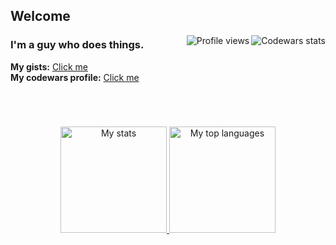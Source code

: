 ## Welcome
<p>
  <a target="_blank" href="https://github.com/r4v10l1">
    <img align="right" src="https://www.codewars.com/users/r4v10l1/badges/small" alt="Codewars stats"/>
<!--     <img align="right" src="https://hits.seeyoufarm.com/api/count/incr/badge.svg?url=https%3A%2F%2Fgithub.com%2Fr4v10l1%2Fpython_dehasher&count_bg=%23282828&title_bg=%23555555&icon=clyp.svg&icon_color=%23282828&title=Hits&edge_flat=true" alt="Profile hits"/> -->
    <img align="right" src="https://komarev.com/ghpvc/?username=r4v10l1&color=282828&label=Profile+visits&style=flat-square" alt="Profile views" />
  </a>
</p>

### I'm a guy who does things.
**My gists:** [Click me](https://gist.github.com/r4v10l1)<br>
**My codewars profile:** [Click me](https://www.codewars.com/users/r4v10l1)

#
<br>
<p align="center">
  <a target="_blank" href="https://github.com/r4v10l1">
    <img height="170em" src="https://github-readme-stats.vercel.app/api?username=r4v10l1&show_icons=true&include_all_commits=true&count_private=true&theme=gruvbox" alt="My stats" />
    <img height="170em" src="https://github-readme-stats.vercel.app/api/top-langs/?username=r4v10l1&layout=compact&theme=gruvbox" alt="My top languages" />
   </a>
</p>
